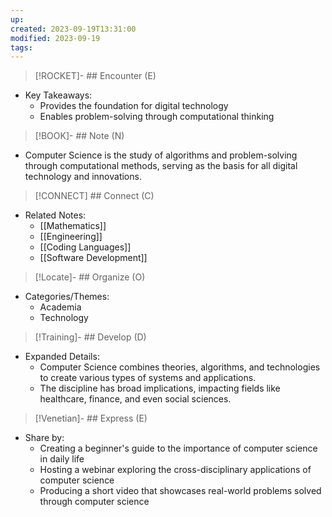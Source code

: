 ```yaml
---
up: 
created: 2023-09-19T13:31:00
modified: 2023-09-19
tags:
---
```

> [!ROCKET]- ## Encounter (E)

- Key Takeaways:
    - Provides the foundation for digital technology
    - Enables problem-solving through computational thinking

> [!BOOK]- ## Note (N)

- Computer Science is the study of algorithms and problem-solving through computational methods, serving as the basis for all digital technology and innovations.

> [!CONNECT] ## Connect (C)

- Related Notes:
    - [[Mathematics]]
    - [[Engineering]]
    - [[Coding Languages]]
    - [[Software Development]]

> [!Locate]- ## Organize (O)

- Categories/Themes:
    - Academia
    - Technology

> [!Training]- ## Develop (D)

- Expanded Details:
    - Computer Science combines theories, algorithms, and technologies to create various types of systems and applications.
    - The discipline has broad implications, impacting fields like healthcare, finance, and even social sciences.

> [!Venetian]- ## Express (E)

- Share by:
    - Creating a beginner's guide to the importance of computer science in daily life
    - Hosting a webinar exploring the cross-disciplinary applications of computer science
    - Producing a short video that showcases real-world problems solved through computer science